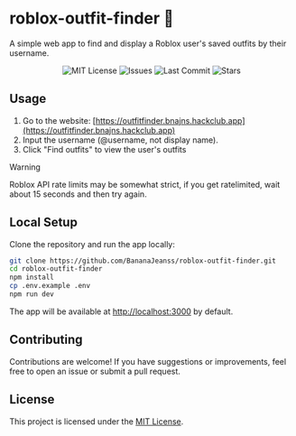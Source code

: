 # roblox-outfit-finder 👖

A simple web app to find and display a Roblox user's saved outfits by their username.

<div align="center">

![MIT License](https://img.shields.io/github/license/BananaJeanss/roblox-outfit-finder?style=flat-square&color=blue)
![Issues](https://img.shields.io/github/issues/BananaJeanss/roblox-outfit-finder?style=flat-square&color=red)
![Last Commit](https://img.shields.io/github/last-commit/BananaJeanss/roblox-outfit-finder?style=flat-square&color=lightblue)
![Stars](https://img.shields.io/github/stars/BananaJeanss/roblox-outfit-finder?style=flat-square&color=orange)

</div>

## Usage

1. Go to the website: [https://outfitfinder.bnajns.hackclub.app](https://outfitfinder.bnajns.hackclub.app)
2. Input the username (@username, not display name).
3. Click "Find outfits" to view the user's outfits

> [!WARNING]
> Roblox API rate limits may be somewhat strict, if you get ratelimited, wait about 15 seconds and then try again.

## Local Setup

Clone the repository and run the app locally:

```bash
git clone https://github.com/BananaJeanss/roblox-outfit-finder.git
cd roblox-outfit-finder
npm install
cp .env.example .env
npm run dev
```

The app will be available at [http://localhost:3000](http://localhost:3000) by default.

## Contributing

Contributions are welcome! If you have suggestions or improvements, feel free to open an issue or submit a pull request.

## License

This project is licensed under the [MIT License](LICENSE).
